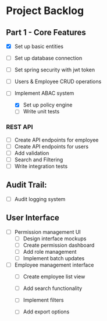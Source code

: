 # Project Backlog

## Part 1 - Core Features
- [x] Set up basic entities
- [ ] Set up database connection
- [ ] Set spring security with jwt token
- [ ] Users & Employee CRUD operations

- [ ] Implement ABAC system
    - [x] Set up policy engine
    - [ ] Write unit tests

### REST API

- [ ] Create API endpoints for employee
- [ ] Create API endpoints for users
- [ ] Add validation
- [ ] Search and Filtering
- [ ] Write integration tests

## Audit Trail:

- [ ] Audit logging system
## User Interface

- [ ] Permission management UI
    - [ ] Design interface mockups
    - [ ] Create permission dashboard
    - [ ] Add role management
    - [ ] Implement batch updates

- [ ] Employee management interface
    - [ ] Create employee list view
    - [ ] Add search functionality
    - [ ] Implement filters
    - [ ] Add export options

